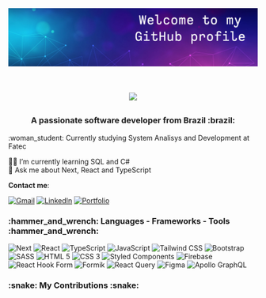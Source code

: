 <div align="center">
  <img src="/github-cover.jpg" alt="Abstract image with title 'Welcome to my github profile'" />
</div>

<div align="center" >
  <h1>
    <img src="https://readme-typing-svg.herokuapp.com/?font=Fira+Code&size=35&pause=1000&center=true&width=500&height=70&lines=Hi+There!%F0%9F%91%8B;I'm+Natalia+Curti;" />
  </h1>
  <h3>A passionate software developer from Brazil :brazil:</h3>
</div>

<div>
  :woman_student: Currently studying System Analisys and Development at Fatec  
  
  :woman_technologist: I’m currently learning SQL and C#   
  :speech_balloon: Ask me about Next, React and TypeScript 
</div>

**Contact me**: 

[![Gmail](https://img.shields.io/badge/Gmail-333333?style=for-the-badge&logo=gmail&logoColor=red)](mailto:naticurti01@gmail.com)
[![LinkedIn](https://img.shields.io/badge/LinkedIn-0077B5?style=for-the-badge&logo=linkedin&logoColor=white)](https://www.linkedin.com/in/natalia-curti-a8b7b425a/)
[![Portfolio](https://img.shields.io/badge/Portfolio-FF5722?style=for-the-badge&logo=todoist&logoColor=white)](https://portfolio-natalia-curti.vercel.app)

<div>
  <h3>:hammer_and_wrench: Languages - Frameworks - Tools :hammer_and_wrench:</h3>

  ![Next](https://img.shields.io/badge/Next.js-000000.svg?style=for-the-badge&logo=nextdotjs&logoColor=white)
  ![React](https://img.shields.io/badge/React-61DAFB.svg?style=for-the-badge&logo=React&logoColor=black)
  ![TypeScript](https://img.shields.io/badge/TypeScript-3178C6.svg?style=for-the-badge&logo=TypeScript&logoColor=white)
  ![JavaScript](https://img.shields.io/badge/JavaScript-F7DF1E.svg?style=for-the-badge&logo=JavaScript&logoColor=black)
  ![Tailwind CSS](https://img.shields.io/badge/Tailwind%20CSS-06B6D4.svg?style=for-the-badge&logo=Tailwind-CSS&logoColor=white)
  ![Bootstrap](https://img.shields.io/badge/Bootstrap-7952B3.svg?style=for-the-badge&logo=Bootstrap&logoColor=white)
  ![SASS](https://img.shields.io/badge/Sass-CC6699.svg?style=for-the-badge&logo=Sass&logoColor=white)
  ![HTML 5](https://img.shields.io/badge/HTML5-E34F26.svg?style=for-the-badge&logo=HTML5&logoColor=white)
  ![CSS 3](https://img.shields.io/badge/CSS-663399.svg?style=for-the-badge&logo=CSS&logoColor=white)
  ![Styled Components](https://img.shields.io/badge/styledcomponents-DB7093.svg?style=for-the-badge&logo=styled-components&logoColor=white)
  ![Firebase](https://img.shields.io/badge/Firebase-DD2C00.svg?style=for-the-badge&logo=Firebase&logoColor=white)
  ![React Hook Form](https://img.shields.io/badge/React%20Hook%20Form-EC5990.svg?style=for-the-badge&logo=React-Hook-Form&logoColor=white)
  ![Formik](https://img.shields.io/badge/Formik-2563EB.svg?style=for-the-badge&logo=Formik&logoColor=white)
  ![React Query](https://img.shields.io/badge/React%20Query-FF4154.svg?style=for-the-badge&logo=React-Query&logoColor=white)
  ![Figma](https://img.shields.io/badge/Figma-F24E1E.svg?style=for-the-badge&logo=Figma&logoColor=white)
  ![Apollo GraphQL](https://img.shields.io/badge/Apollo%20GraphQL-311C87.svg?style=for-the-badge&logo=Apollo-GraphQL&logoColor=white)

</div>

<div>
  <h3>:snake: My Contributions :snake:</h3>
</div>


